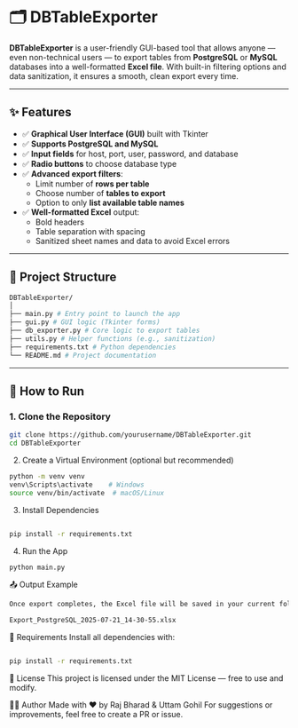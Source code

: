 # 🗂️ DBTableExporter

**DBTableExporter** is a user-friendly GUI-based tool that allows anyone — even non-technical users — to export tables from **PostgreSQL** or **MySQL** databases into a well-formatted **Excel file**. With built-in filtering options and data sanitization, it ensures a smooth, clean export every time.

---

## ✨ Features

- ✅ **Graphical User Interface (GUI)** built with Tkinter
- ✅ **Supports PostgreSQL and MySQL**
- ✅ **Input fields** for host, port, user, password, and database
- ✅ **Radio buttons** to choose database type
- ✅ **Advanced export filters**:
  - Limit number of **rows per table**
  - Choose number of **tables to export**
  - Option to only **list available table names**
- ✅ **Well-formatted Excel** output:
  - Bold headers
  - Table separation with spacing
  - Sanitized sheet names and data to avoid Excel errors

---

## 📁 Project Structure

```bash
DBTableExporter/
│
├── main.py # Entry point to launch the app
├── gui.py # GUI logic (Tkinter forms)
├── db_exporter.py # Core logic to export tables
├── utils.py # Helper functions (e.g., sanitization)
├── requirements.txt # Python dependencies
└── README.md # Project documentation
```

---

## 🚀 How to Run

### 1. Clone the Repository

```bash
git clone https://github.com/yourusername/DBTableExporter.git
cd DBTableExporter
```
2. Create a Virtual Environment (optional but recommended)
```bash
python -m venv venv
venv\Scripts\activate    # Windows
source venv/bin/activate  # macOS/Linux
```
3. Install Dependencies
```bash

pip install -r requirements.txt
```
4. Run the App
```bash
python main.py
```
📤 Output Example
```bash
Once export completes, the Excel file will be saved in your current folder like:

Export_PostgreSQL_2025-07-21_14-30-55.xlsx
```
🧩 Requirements
Install all dependencies with:

```bash

pip install -r requirements.txt
```
🪪 License
This project is licensed under the MIT License — free to use and modify.

🙋‍♂️ Author
Made with ❤️ by Raj Bharad & Uttam Gohil
For suggestions or improvements, feel free to create a PR or issue.
